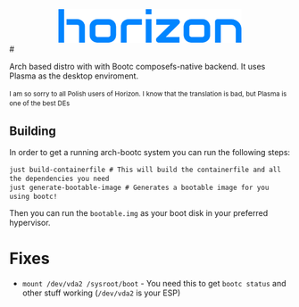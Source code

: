 <center align="center"> <img style="max-width: 65%;" src="https://raw.githubusercontent.com/horizonlinux/horizon/refs/heads/main/horizon%20color.png"> </center>
#‎ 

Arch based distro with with Bootc composefs-native backend. It uses Plasma as the desktop enviroment.

<small>I am so sorry to all Polish users of Horizon. I know that the translation is bad, but Plasma is one of the best DEs</small>

## Building

In order to get a running arch-bootc system you can run the following steps:
```shell
just build-containerfile # This will build the containerfile and all the dependencies you need
just generate-bootable-image # Generates a bootable image for you using bootc!
```

Then you can run the `bootable.img` as your boot disk in your preferred hypervisor.

# Fixes

- `mount /dev/vda2 /sysroot/boot` - You need this to get `bootc status` and other stuff working (`/dev/vda2` is your ESP)
